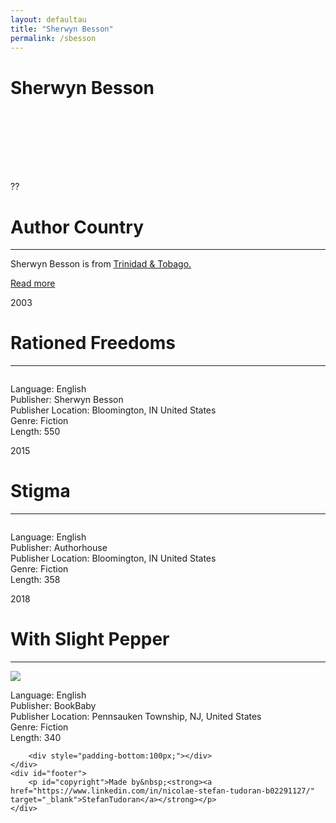 ```yaml
---
layout: defaultau
title: "Sherwyn Besson"
permalink: /sbesson
---
```

<!-- partial:index.partial.html -->
<div class="content">
    <h1>Sherwyn Besson</h1>
    <div class="quote">
        <div><img src="" class="logo"></div>
    </div>
    <div class="timeline">
        <div style="padding-bottom:100px;"></div>
        <div class="block">
            <div class="date right"><p class="right"> ?? </p></div>
            <div class="dot"></div>
            <div class="left first">
            <div class="author_country">
                <h1>Author Country</h1><hr>
            <div class="aclocation"> <p>Sherwyn Besson is from <a href="http://localhost:4000/3">Trinidad & Tobago.</a></p></div>
              <div class="acreadmore">   <a href="" target="_blank">Read more</a> </div>
            </div>
            </div>
        </div>
        <div class="block">
            <div class="date left"><p class="left">2003</p></div>
            <div class="dot"></div>
            <div class="right">
                <h1>Rationed Freedoms</h1><hr>
                <p><img src=""></p>
                <p>
                Language: English<br>
                Publisher: Sherwyn Besson<br>
                Publisher Location: Bloomington, IN United States<br>
                Genre: Fiction<br>
                Length: 550<br>
                </p>
            </div>
        </div>
        <div class="block">
            <div class="date right"><p class="right">2015</p></div>
            <div class="dot"></div>
            <div class="left">
                <h1>Stigma</h1><hr>
                <p><img src=""></p>
                <p>
                Language: English<br>
                Publisher: Authorhouse<br>
                Publisher Location: Bloomington, IN United States<br>
                Genre: Fiction<br>
                Length: 358<br>
                </p>
            </div>
        </div>
        <div class="block">
            <div class="date left"><p class="left hide">2018</p></div>
            <div class="dot"></div>
            <div class="right">
                <h1>With Slight Pepper</h1><hr>
                <p><img src="https://i.gr-assets.com/images/S/compressed.photo.goodreads.com/books/1545515549l/43015758._SY475_.jpg"></p>
                <p>Language: English<br>
                Publisher: BookBaby<br>
                Publisher Location: Pennsauken Township, NJ, United States<br>
                Genre: Fiction<br>
                Length: 340<br></p>
            </div>

        <div style="padding-bottom:100px;"></div>
    </div>
    <div id="footer">
        <p id="copyright">Made by&nbsp;<strong><a href="https://www.linkedin.com/in/nicolae-stefan-tudoran-b02291127/" target="_blank">StefanTudoran</a></strong></p>
    </div>
</div>
<!-- partial -->
  <script src='https://cdnjs.cloudflare.com/ajax/libs/jquery/3.1.1/jquery.min.js'></script><script  src="assets/js/authorscript.js"></script>
